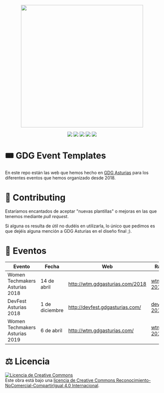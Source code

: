 <p align="center">
  <img src="./.github/logos/gdg-asturias.png"  width="400">
</p>
<p align="center">
  <a href="https://meetup.com/GDG-Asturias"><img src="https://img.shields.io/badge/meetup-link-red.svg"/></a>
  <a href="https://gdgasturias.com"><img src="https://img.shields.io/badge/web-link-green.svg"/></a>
  <a href="https://twitter.com/gdgasturias"><img src="https://img.shields.io/badge/twitter-link-9cf.svg"/></a>
  <a href="https://facebook.com/gdgasturias"><img src="https://img.shields.io/badge/facebook-link-blue.svg"/></a>
  <a href="https://instagram.com/gdgasturias"><img src="https://img.shields.io/badge/instagram-link-brown.svg"/></a>
</p>

# 🎟 GDG Event Templates

En este repo están las web que hemos hecho en [GDG Asturias](https://www.meetup.com/es-ES/GDG-Asturias) para los diferentes eventos que hemos organizado desde 2018.

# 🥳 Contributing

Estaríamos encantados de aceptar "nuevas plantillas" o mejoras en las que tenemos mediante _pull request_.

Si alguna os resulta de útil no dudéis en utilizarla, lo único que pedimos es que dejéis alguna mención a GDG Asturias en el diseño final ;).

# 📅 Eventos

| Evento                         | Fecha          | Web                             | Rama                                                                                | Framework     |
| ------------------------------ | -------------- | ------------------------------- | ----------------------------------------------------------------------------------- | ------------- |
| Women Techmakers Asturias 2018 | 14 de abril    | http://wtm.gdgasturias.com/2018 | [wtm-2018](https://github.com/GDG-Asturias/GDGEventTemplates/tree/wtm-2018)         | Vue 2.5       |
| DevFest Asturias 2018          | 1 de diciembre | http://devfest.gdgasturias.com/ | [devfest-2018](https://github.com/GDG-Asturias/GDGEventTemplates/tree/devfest-2018) | VuePress 0.14 |
| Women Techmakers Asturias 2019 | 6 de abril     | http://wtm.gdgasturias.com/     | [wtm-2019](https://github.com/GDG-Asturias/GDGEventTemplates/tree/wtm-2019)         | NuxtJS 2.6    |

# ⚖️ Licencia

<a rel="license" href="http://creativecommons.org/licenses/by-nc-sa/4.0/"><img alt="Licencia de Creative Commons" style="border-width:0" src="https://i.creativecommons.org/l/by-nc-sa/4.0/88x31.png" /></a><br />Este obra está bajo una <a rel="license" href="http://creativecommons.org/licenses/by-nc-sa/4.0/">licencia de Creative Commons Reconocimiento-NoComercial-CompartirIgual 4.0 Internacional</a>.
